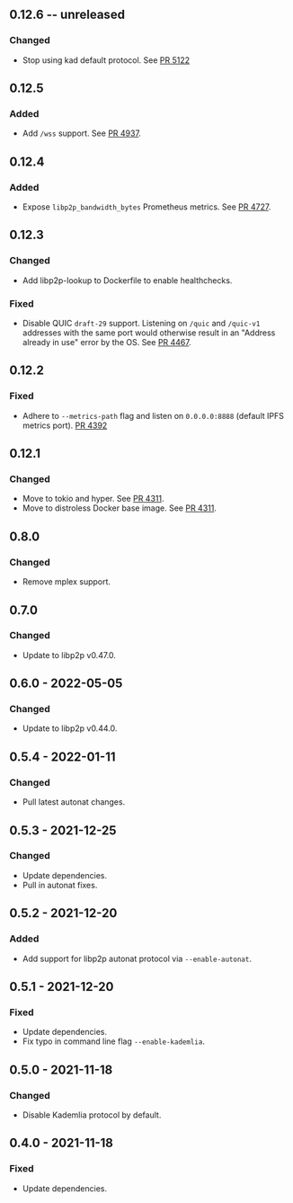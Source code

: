 ## 0.12.6 -- unreleased

### Changed
- Stop using kad default protocol.
  See [PR 5122](https://github.com/libp2p/rust-libp2p/pull/5122)

## 0.12.5

### Added

- Add `/wss` support.
  See [PR 4937](https://github.com/libp2p/rust-libp2p/pull/4937).

## 0.12.4

### Added

- Expose `libp2p_bandwidth_bytes` Prometheus metrics.
  See [PR 4727](https://github.com/libp2p/rust-libp2p/pull/4727).

## 0.12.3

### Changed
- Add libp2p-lookup to Dockerfile to enable healthchecks.

### Fixed

- Disable QUIC `draft-29` support.
  Listening on `/quic` and `/quic-v1` addresses with the same port would otherwise result in an "Address already in use" error by the OS.
  See [PR 4467].

[PR 4467]: https://github.com/libp2p/rust-libp2p/pull/4467

## 0.12.2
### Fixed
- Adhere to `--metrics-path` flag and listen on `0.0.0.0:8888` (default IPFS metrics port).
  [PR 4392]

[PR 4392]: https://github.com/libp2p/rust-libp2p/pull/4392

## 0.12.1
### Changed
- Move to tokio and hyper.
  See [PR 4311].
- Move to distroless Docker base image.
  See [PR 4311].

[PR 4311]: https://github.com/libp2p/rust-libp2p/pull/4311

## 0.8.0
### Changed
- Remove mplex support.

## 0.7.0
### Changed
- Update to libp2p v0.47.0.

## 0.6.0 - 2022-05-05
### Changed
- Update to libp2p v0.44.0.

## 0.5.4 - 2022-01-11
### Changed
- Pull latest autonat changes.

## 0.5.3 - 2021-12-25
### Changed
- Update dependencies.
- Pull in autonat fixes.

## 0.5.2 - 2021-12-20
### Added
- Add support for libp2p autonat protocol via `--enable-autonat`.

## 0.5.1 - 2021-12-20
### Fixed
- Update dependencies.
- Fix typo in command line flag `--enable-kademlia`.

## 0.5.0 - 2021-11-18
### Changed
- Disable Kademlia protocol by default.

## 0.4.0 - 2021-11-18
### Fixed
- Update dependencies.
